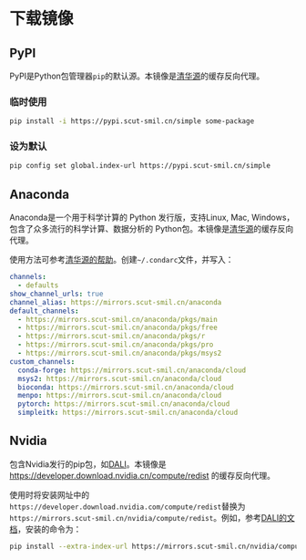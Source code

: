 # 下载镜像

## PyPI

PyPI是Python包管理器`pip`的默认源。本镜像是[清华源](https://pypi.tuna.tsinghua.edu.cn/)的缓存反向代理。

### 临时使用

```bash
pip install -i https://pypi.scut-smil.cn/simple some-package
```

### 设为默认

```bash
pip config set global.index-url https://pypi.scut-smil.cn/simple
```

## Anaconda

Anaconda是一个用于科学计算的 Python 发行版，支持Linux, Mac, Windows，包含了众多流行的科学计算、数据分析的 Python包。本镜像是[清华源](https://mirrors.tuna.tsinghua.edu.cn/anaconda)的缓存反向代理。

使用方法可参考[清华源的帮助](https://mirrors.tuna.tsinghua.edu.cn/help/anaconda/)。创建`~/.condarc`文件，并写入：
```yaml
channels:
  - defaults
show_channel_urls: true
channel_alias: https://mirrors.scut-smil.cn/anaconda
default_channels:
  - https://mirrors.scut-smil.cn/anaconda/pkgs/main
  - https://mirrors.scut-smil.cn/anaconda/pkgs/free
  - https://mirrors.scut-smil.cn/anaconda/pkgs/r
  - https://mirrors.scut-smil.cn/anaconda/pkgs/pro
  - https://mirrors.scut-smil.cn/anaconda/pkgs/msys2
custom_channels:
  conda-forge: https://mirrors.scut-smil.cn/anaconda/cloud
  msys2: https://mirrors.scut-smil.cn/anaconda/cloud
  bioconda: https://mirrors.scut-smil.cn/anaconda/cloud
  menpo: https://mirrors.scut-smil.cn/anaconda/cloud
  pytorch: https://mirrors.scut-smil.cn/anaconda/cloud
  simpleitk: https://mirrors.scut-smil.cn/anaconda/cloud
```

## Nvidia

包含Nvidia发行的pip包，如[DALI](https://developer.nvidia.com/DALI)。本镜像是 https://developer.download.nvidia.cn/compute/redist 的缓存反向代理。

使用时将安装网址中的`https://developer.download.nvidia.com/compute/redist`替换为`https://mirrors.scut-smil.cn/nvidia/compute/redist`。例如，参考[DALI的文档](https://docs.nvidia.com/deeplearning/dali/user-guide/docs/installation.html)，安装的命令为：
```bash
pip install --extra-index-url https://mirrors.scut-smil.cn/nvidia/compute/redist nvidia-dali-cuda110
```
